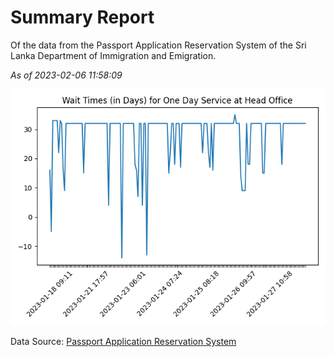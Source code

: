 # Summary Report

Of the data from the Passport Application Reservation System of the Sri Lanka Department of Immigration and Emigration.

*As of 2023-02-06 11:58:09*

![Wait Time Chart](summary.wait_time_chart.png)

Data Source: [Passport Application Reservation System](https://eservices.immigration.gov.lk:8443/appointment/pages/reservationApplication.xhtml)